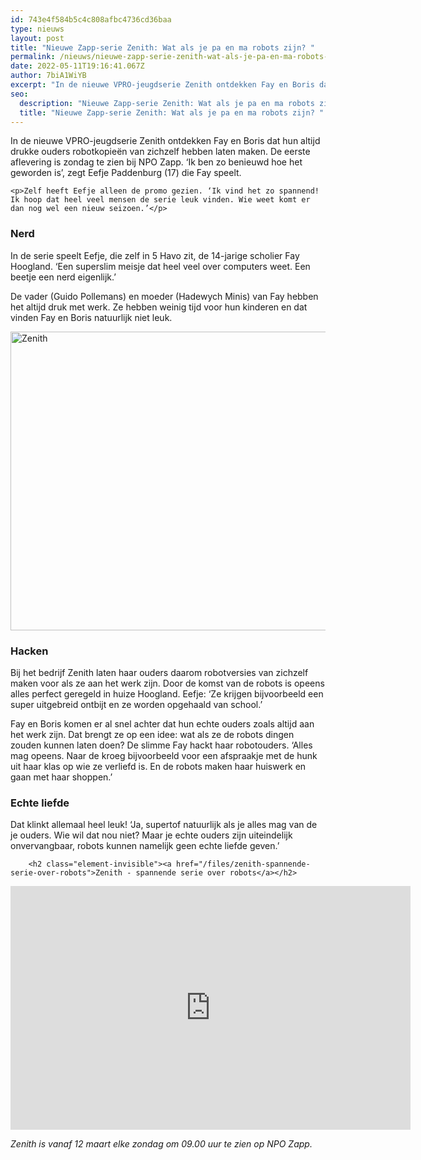 ```yaml
---
id: 743e4f584b5c4c808afbc4736cd36baa
type: nieuws
layout: post
title: "Nieuwe Zapp-serie Zenith: Wat als je pa en ma robots zijn? "
permalink: /nieuws/nieuwe-zapp-serie-zenith-wat-als-je-pa-en-ma-robots-zijn-/
date: 2022-05-11T19:16:41.067Z
author: 7biA1WiYB
excerpt: "In de nieuwe VPRO-jeugdserie Zenith ontdekken Fay en Boris dat hun altijd drukke ouders robotkopieën van zichzelf hebben laten maken. De eerste aflevering is zondag te zien bij NPO Zapp. ‘Ik ben zo benieuwd hoe het geworden is’, zegt Eefje Paddenburg (17) die Fay speelt.   "
seo:
  description: "Nieuwe Zapp-serie Zenith: Wat als je pa en ma robots zijn? "
  title: "Nieuwe Zapp-serie Zenith: Wat als je pa en ma robots zijn? "
---
```

In de nieuwe VPRO-jeugdserie Zenith ontdekken Fay en Boris dat hun altijd drukke ouders robotkopieën van zichzelf hebben laten maken. De eerste aflevering is zondag te zien bij NPO Zapp. ‘Ik ben zo benieuwd hoe het geworden is’, zegt Eefje Paddenburg (17) die Fay speelt.   

    <p>Zelf heeft Eefje alleen de promo gezien. ‘Ik vind het zo spannend! Ik hoop dat heel veel mensen de serie leuk vinden. Wie weet komt er dan nog wel een nieuw seizoen.’</p>
<h3>Nerd</h3>
<p>In de serie speelt Eefje, die zelf in 5 Havo zit, de 14-jarige scholier Fay Hoogland. ‘Een superslim meisje dat heel veel over computers weet. Een beetje een nerd eigenlijk.’</p>
<p>De vader (Guido Pollemans) en moeder (Hadewych Minis) van Fay hebben het altijd druk met werk. Ze hebben weinig tijd voor hun kinderen en dat vinden Fay en Boris natuurlijk niet leuk.</p>
<p><div class="media media-element-container media-default"><div id="file-416199" class="file file-image file-image-jpeg">

        
  
  <div class="content">
    <img alt="Zenith" title="Foto: Bram van Woudenberg" height="478" width="850" class="media-element file-default" data-delta="1" src="https://7dagen.netlify.app/sites/default/files/Zenith_Eefje_%C2%AEBramvanWoudenberg.jpg">  </div>

  
</div>
</div>
<h3>Hacken</h3>
<p>Bij het bedrijf Zenith laten haar ouders daarom robotversies van zichzelf maken voor als ze aan het werk zijn. Door de komst van de robots is opeens alles perfect geregeld in huize Hoogland. Eefje: ‘Ze krijgen bijvoorbeeld een super uitgebreid ontbijt en ze worden opgehaald van school.’ </p>
<p>Fay en Boris komen er al snel achter dat hun echte ouders zoals altijd aan het werk zijn. Dat brengt ze op een idee: wat als ze de robots dingen zouden kunnen laten doen? De slimme Fay hackt haar robotouders. ‘Alles mag opeens. Naar de kroeg bijvoorbeeld voor een afspraakje met de hunk uit haar klas op wie ze verliefd is. En de robots maken haar huiswerk en gaan met haar shoppen.’</p>
<h3>Echte liefde</h3>
<p>Dat klinkt allemaal heel leuk! ‘Ja, supertof natuurlijk als je alles mag van de je ouders. Wie wil dat nou niet? Maar je echte ouders zijn uiteindelijk onvervangbaar, robots kunnen namelijk geen echte liefde geven.’</p>
<p><div class="media media-element-container media-default"><div id="file-416190" class="file file-video file-video-youtube">

        <h2 class="element-invisible"><a href="/files/zenith-spannende-serie-over-robots">Zenith - spannende serie over robots</a></h2>
    
  
  <div class="content">
    <div class="media-youtube-video file media-element file-default media-youtube-1">
  <iframe class="media-youtube-player" width="640" height="390" title="Zenith - spannende serie over robots" src="https://www.youtube.com/embed/QXDtElIB3N0?wmode=opaque&controls=" name="Zenith - spannende serie over robots" frameborder="0" allowfullscreen="">Video van Zenith - spannende serie over robots</iframe>
</div>
  </div>

  
</div>
</div>
<p><em>Zenith is vanaf 12 maart elke zondag om 09.00 uur te zien op NPO Zapp.</em></p>  
